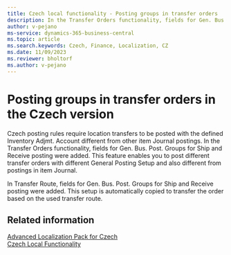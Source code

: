 ```yaml
---
title: Czech local functionality - Posting groups in transfer orders
description: In the Transfer Orders functionality, fields for Gen. Bus. Post. Groups for Ship and Receive posting were added.
author: v-pejano
ms-service: dynamics-365-business-central
ms.topic: article
ms.search.keywords: Czech, Finance, Localization, CZ
ms.date: 11/09/2023
ms.reviewer: bholtorf
ms.author: v-pejano
---
```


# Posting groups in transfer orders in the Czech version
Czech posting rules require location transfers to be posted with the defined Inventory Adjmt. Account different from other item Journal postings.
In the Transfer Orders functionality, fields for Gen. Bus. Post. Groups for Ship and Receive posting were added. This feature enables you to post different transfer orders with different General Posting Setup and also different from postings in item Journal.

In Transfer Route, fields for Gen. Bus. Post. Groups for Ship and Receive posting were added. This setup is automatically copied to transfer the order based on the used transfer route.

## Related information

[Advanced Localization Pack for Czech](ui-extensions-advanced-localization-pack-cz.md)  
[Czech Local Functionality](czech-local-functionality.md)  

